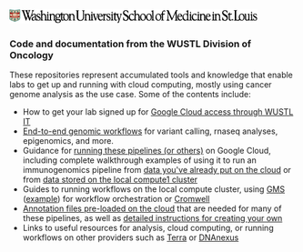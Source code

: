 ![wustl logo](https://github.com/wustl-oncology/.github/blob/master/profile/wustl_logo.png?raw=true)

### Code and documentation from the WUSTL Division of Oncology

These repositories represent accumulated tools and knowledge that enable labs to get up and running with cloud computing, mostly using cancer genome analysis as the use case.  Some of the contents include:

- How to get your lab signed up for [Google Cloud access through WUSTL IT](https://github.com/wustl-oncology/cloud-workflows/blob/main/docs/getting_started_gcp.md)
- [End-to-end genomic workflows](https://github.com/wustl-oncology/analysis-wdls) for variant calling, rnaseq analyses, epigenomics, and more.
- Guidance for [running these pipelines (or others)](https://github.com/wustl-oncology/cloud-workflows) on Google Cloud, including complete walkthrough examples of using it to run an immunogenomics pipeline from [data you've already put on the cloud](https://github.com/wustl-oncology/immuno_gcp_wdl_local) or from [data stored on the local compute1 cluster ](https://github.com/wustl-oncology/immuno_gcp_wdl_local)
- Guides to running workflows on the local compute cluster, using [GMS](https://github.com/genome/genome/wiki/CWL-Somatic-Pipeline-Walkthrough) ([example](https://github.com/wustl-oncology/immuno-planning/issues/13)) for workflow orchestration or [Cromwell]()
- [Annotation files pre-loaded on the cloud](https://console.cloud.google.com/storage/browser/griffith-lab-workflow-inputs) that are needed for many of these pipelines, as well as [detailed instructions for creating your own](https://github.com/genome/analysis-workflows/wiki/Gathering-input-files)
- Links to useful resources for analysis, cloud computing, or running workflows on other providers such as [Terra](https://support.terra.bio/hc/en-us/categories/360005881492-Getting-Started) or [DNAnexus](https://documentation.dnanexus.com/getting-started)


